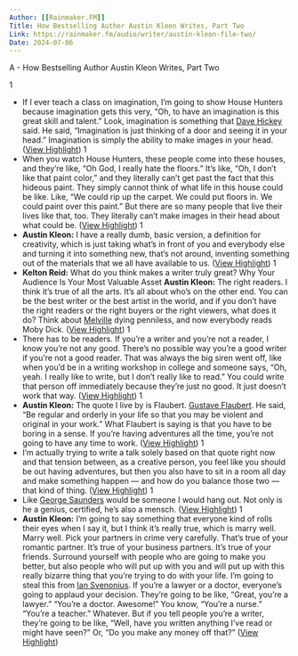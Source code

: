 ```yaml
---
Author: [[Rainmaker.FM]]
Title: How Bestselling Author Austin Kleon Writes, Part Two
Link: https://rainmaker.fm/audio/writer/austin-kleon-file-two/
Date: 2024-07-06
---
```

A - How Bestselling Author Austin Kleon Writes, Part Two

1
- If I ever teach a class on imagination, I’m going to show House Hunters because imagination gets this very, “Oh, to have an imagination is this great skill and talent.” Look, imagination is something that [Dave Hickey](https://en.wikipedia.org/wiki/Dave_Hickey) said. He said, “Imagination is just thinking of a door and seeing it in your head.” Imagination is simply the ability to make images in your head. ([View Highlight](https://read.readwise.io/read/01h2yh8wbmessw26j713ffa5yt))
1
- When you watch House Hunters, these people come into these houses, and they’re like, “Oh God, I really hate the floors.” It’s like, “Oh, I don’t like that paint color,” and they literally can’t get past the fact that this hideous paint. They simply cannot think of what life in this house could be like. Like, “We could rip up the carpet. We could put floors in. We could paint over this paint.” But there are so many people that live their lives like that, too. They literally can’t make images in their head about what could be. ([View Highlight](https://read.readwise.io/read/01h2yh96mxw76f1zcdaw4z8wjx))
1
- **Austin Kleon:** I have a really dumb, basic version, a definition for creativity, which is just taking what’s in front of you and everybody else and turning it into something new, that’s not around, inventing something out of the materials that we all have available to us. ([View Highlight](https://read.readwise.io/read/01h2yh9tv6vvbvg9h10tb8ddgn))
1
- **Kelton Reid:** What do you think makes a writer truly great?
  Why Your Audience Is Your Most Valuable Asset
  **Austin Kleon:** The right readers. I think it’s true of all the arts. It’s all about who’s on the other end. You can be the best writer or the best artist in the world, and if you don’t have the right readers or the right buyers or the right viewers, what does it do? Think about [Melville](https://en.wikipedia.org/wiki/Herman_Melville) dying penniless, and now everybody reads Moby Dick. ([View Highlight](https://read.readwise.io/read/01h2yhdrvtp3e48xvmd4tnqj39))
1
- There has to be readers. If you’re a writer and you’re not a reader, I know you’re not any good. There’s no possible way you’re a good writer if you’re not a good reader. That was always the big siren went off, like when you’d be in a writing workshop in college and someone says, “Oh, yeah. I really like to write, but I don’t really like to read.” You could write that person off immediately because they’re just no good. It just doesn’t work that way. ([View Highlight](https://read.readwise.io/read/01h2yhebwrws2wkrg4f41f7nrt))
1
- **Austin Kleon:** The quote I live by is Flaubert. [Gustave Flaubert](https://en.wikipedia.org/wiki/Gustave_Flaubert). He said, “Be regular and orderly in your life so that you may be violent and original in your work.” What Flaubert is saying is that you have to be boring in a sense. If you’re having adventures all the time, you’re not going to have any time to work. ([View Highlight](https://read.readwise.io/read/01h2yhfxxxqdppe9jpmszjb4qe))
1
- I’m actually trying to write a talk solely based on that quote right now and that tension between, as a creative person, you feel like you should be out having adventures, but then you also have to sit in a room all day and make something happen — and how do you balance those two — that kind of thing. ([View Highlight](https://read.readwise.io/read/01h2yhggd4150rqe26j8hbty8y))
1
- Like [George Saunders](https://en.wikipedia.org/wiki/George_Saunders) would be someone I would hang out. Not only is he a genius, certified, he’s also a mensch. ([View Highlight](https://read.readwise.io/read/01h2yhhmxsszgny79pqjdmy44r))
1
- **Austin Kleon:** I’m going to say something that everyone kind of rolls their eyes when I say it, but I think it’s really true, which is marry well. Marry well. Pick your partners in crime very carefully. That’s true of your romantic partner. It’s true of your business partners. It’s true of your friends. Surround yourself with people who are going to make you better, but also people who will put up with you and will put up with this really bizarre thing that you’re trying to do with your life.
  I’m going to steal this from [Ian Svenonius](https://en.wikipedia.org/wiki/Ian_Svenonius). If you’re a lawyer or a doctor, everyone’s going to applaud your decision. They’re going to be like, “Great, you’re a lawyer.” “You’re a doctor. Awesome!” You know, “You’re a nurse.” “You’re a teacher.” Whatever. But if you tell people you’re a writer, they’re going to be like, “Well, have you written anything I’ve read or might have seen?” Or, “Do you make any money off that?” ([View Highlight](https://read.readwise.io/read/01h2yhks9cr1md5ty71j2xma7n))
